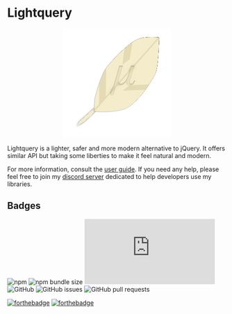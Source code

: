 # Lightquery

<center><img src="./logo/logo.png" alt="Lightquery logo" width="250"/></center>

Lightquery is a lighter, safer and more modern alternative to jQuery. It offers similar API but taking
some liberties to make it feel natural and modern.

For more information, consult the [user guide](https://voltra.github.io/lightquery). If you need any help,
please feel free to join my [discord server](https://discord.gg/JtWAjbw) dedicated to help developers use my libraries.

## Badges

![npm](https://img.shields.io/npm/v/light_query) ![npm bundle size](https://img.shields.io/bundlephobia/min/lightquery) ![GitHub file size in bytes](https://img.shields.io/github/size/Voltra/lightquery/dist/index.js) ![GitHub](https://img.shields.io/github/license/Voltra/lightquery) ![GitHub issues](https://img.shields.io/github/issues-raw/Voltra/lightquery) ![GitHub pull requests](https://img.shields.io/github/issues-pr-raw/Voltra/lightquery)



[![forthebadge](https://forthebadge.com/images/badges/built-with-love.svg)](https://forthebadge.com) [![forthebadge](https://forthebadge.com/images/badges/made-with-javascript.svg)](https://forthebadge.com)
